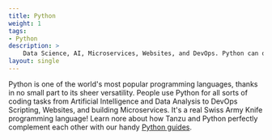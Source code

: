 ```yaml
---
title: Python
weight: 1
tags:
- Python
description: >
    Data Science, AI, Microservices, Websites, and DevOps. Python can do all these things and more.   
layout: single
---
```


Python is one of the world's most popular programming languages, thanks in no small part to its sheer versatility. People use Python for all sorts of coding tasks from Artificial Intelligence and Data Analysis to DevOps Scripting, Websites, and building Microservices. It's a real Swiss Army Knife programming language! Learn nore about how Tanzu and Python perfectly complement each other with our handy [Python guides](/guides/python).
